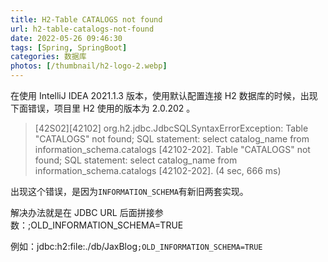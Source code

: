 ```yaml
---
title: H2-Table CATALOGS not found
url: h2-table-catalogs-not-found
date: 2022-05-26 09:46:30
tags: [Spring, SpringBoot]
categories: 数据库
photos: [/thumbnail/h2-logo-2.webp]
---
```


在使用 IntelliJ IDEA 2021.1.3 版本，使用默认配置连接 H2 数据库的时候，出现下面错误，项目里 H2 使用的版本为 2.0.202 。

<!--more-->

>[42S02][42102] org.h2.jdbc.JdbcSQLSyntaxErrorException: Table "CATALOGS" not found; SQL statement:
>select catalog_name from information_schema.catalogs [42102-202].
>Table "CATALOGS" not found; SQL statement:
>select catalog_name from information_schema.catalogs [42102-202].
> (4 sec, 666 ms)

出现这个错误，是因为`INFORMATION_SCHEMA`有新旧两套实现。

解决办法就是在 JDBC URL 后面拼接参数：;OLD_INFORMATION_SCHEMA=TRUE

例如：jdbc:h2:file:./db/JaxBlog`;OLD_INFORMATION_SCHEMA=TRUE`
